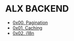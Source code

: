 # ALX BACKEND
- [0x00. Pagination](0x00-pagination)
- [0x01. Caching](0x01-caching)
- [0x02. i18n](0x02-i18n)
